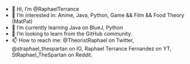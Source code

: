 - 👋 Hi, I’m @RaphaelTerrance
- 👀 I’m interested in: Anime, Java, Python, Game && Film && Food Theory (MatPat)
- 🌱 I’m currently learning Java on BlueJ, Python
- 💞️ I’m looking to learn from the GitHub community.
- 📫 How to reach me: @TheoristRaphael on Twitter, @straphael_thespartan on IG, Raphael Terrance Fernandez on YT, StRaphael_TheSpartan on Reddit.

<!---
RaphaelTerrance/RaphaelTerrance is a ✨ special ✨ repository because its `README.md` (this file) appears on your GitHub profile.
You can click the Preview link to take a look at your changes.
--->
